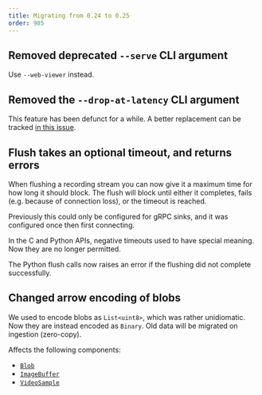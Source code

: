 ```yaml
---
title: Migrating from 0.24 to 0.25
order: 985
---
```

<!--   ^^^ this number must be _decremented_ when you copy/paste this file -->


## Removed deprecated `--serve` CLI argument

Use `--web-viewer` instead.


## Removed the `--drop-at-latency` CLI argument

This feature has been defunct for a while. A better replacement can be tracked [in this issue](https://github.com/rerun-io/rerun/issues/11024).


## Flush takes an optional timeout, and returns errors
When flushing a recording stream you can now give it a maximum time for how long it should block.
The flush will block until either it completes, fails (e.g. because of connection loss), or the timeout is reached.

Previously this could only be configured for gRPC sinks, and it was configured once then first connecting.

In the C and Python APIs, negative timeouts used to have special meaning. Now they are no longer permitted.

The Python flush calls now raises an error if the flushing did not complete successfully.


## Changed arrow encoding of blobs
We used to encode blobs as `List<uint8>`, which was rather unidiomatic.
Now they are instead encoded as `Binary`.
Old data will be migrated on ingestion (zero-copy).

Affects the following components:
- [`Blob`](https://rerun.io/docs/reference/types/components/blob)
- [`ImageBuffer`](https://rerun.io/docs/reference/types/components/image_buffer)
- [`VideoSample`](https://rerun.io/docs/reference/types/components/video_sample)
